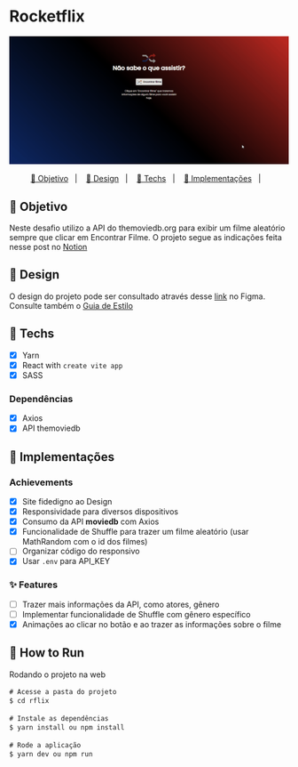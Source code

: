 # Rocketflix

<div align="center">
    <img src="./public/rflix.gif">
</div>

<p align="center">
  <a href="#-Objetivo"> 🎉 Objetivo</a>&nbsp;&nbsp;&nbsp;|&nbsp;&nbsp;&nbsp;
  <a href="#-Design"> 🎨 Design</a>&nbsp;&nbsp;&nbsp;|&nbsp;&nbsp;&nbsp;
  <a href="#-Techs"> 🔩 Techs</a>&nbsp;&nbsp;&nbsp;|&nbsp;&nbsp;&nbsp;
  <a href="#-Implementações"> 🧱 Implementações</a>&nbsp;&nbsp;&nbsp;|&nbsp;&nbsp;&nbsp;
</p>


## 🎉 Objetivo
Neste desafio utilizo a API do themoviedb.org para exibir um filme aleatório sempre que clicar em Encontrar Filme. O projeto segue as indicações feita nesse post no [Notion](https://efficient-sloth-d85.notion.site/Desafio-Rocketflix-5ca1c56b5e52473eb12e8b2bc3ab1b8d#06e6ecb4212447c695dfbe7da61ec551)

## 🎨 Design
O design do projeto pode ser consultado através desse [link](https://www.figma.com/file/y62bHFgGH7fnIf0djOsSev/DD-Rocketflix-Copy?fuid=898242652746725678) no Figma. Consulte também o [Guia de Estilo](styleguide.md)
## 🔩 Techs

- [X] Yarn
- [X] React with ``create vite app``
- [X] SASS

### Dependências
- [X] Axios
- [X] API themoviedb

## 🧱 Implementações

### Achievements
- [X] Site fidedigno ao Design
- [X] Responsividade para diversos dispositivos
- [X] Consumo da API **moviedb** com Axios
- [X] Funcionalidade de Shuffle para trazer um filme aleatório (usar MathRandom com o id dos filmes)
- [ ] Organizar código do responsivo
- [X] Usar ``.env`` para API_KEY
### ✨ Features
- [ ] Trazer mais informações da API, como atores, gênero
- [ ] Implementar funcionalidade de Shuffle com gênero específico
- [X] Animações ao clicar no botão e ao trazer as informações sobre o filme

## 👷 How to Run

Rodando o projeto na web

```
# Acesse a pasta do projeto
$ cd rflix

# Instale as dependências
$ yarn install ou npm install

# Rode a aplicação
$ yarn dev ou npm run